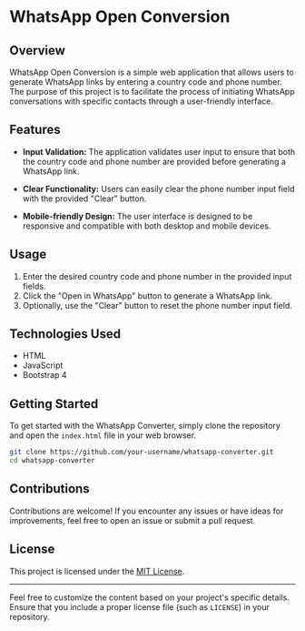 # WhatsApp Open Conversion

## Overview

WhatsApp Open Conversion is a simple web application that allows users to generate WhatsApp links by entering a country code and phone number. The purpose of this project is to facilitate the process of initiating WhatsApp conversations with specific contacts through a user-friendly interface.

## Features

- **Input Validation:** The application validates user input to ensure that both the country code and phone number are provided before generating a WhatsApp link.

- **Clear Functionality:** Users can easily clear the phone number input field with the provided "Clear" button.

- **Mobile-friendly Design:** The user interface is designed to be responsive and compatible with both desktop and mobile devices.

## Usage

1. Enter the desired country code and phone number in the provided input fields.
2. Click the "Open in WhatsApp" button to generate a WhatsApp link.
3. Optionally, use the "Clear" button to reset the phone number input field.

## Technologies Used

- HTML
- JavaScript
- Bootstrap 4

## Getting Started

To get started with the WhatsApp Converter, simply clone the repository and open the `index.html` file in your web browser.

```bash
git clone https://github.com/your-username/whatsapp-converter.git
cd whatsapp-converter
```

## Contributions

Contributions are welcome! If you encounter any issues or have ideas for improvements, feel free to open an issue or submit a pull request.

## License

This project is licensed under the [MIT License](LICENSE).

---

Feel free to customize the content based on your project's specific details. Ensure that you include a proper license file (such as `LICENSE`) in your repository.
